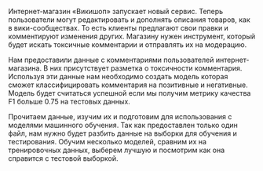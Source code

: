 Интернет-магазин «Викишоп» запускает новый сервис. Теперь пользователи могут редактировать и дополнять описания товаров, как в вики-сообществах. То есть клиенты предлагают свои правки и комментируют изменения других. Магазину нужен инструмент, который будет искать токсичные комментарии и отправлять их на модерацию. 

Нам предоставили данные с комментариями пользователей интернет-магазина. В них присутствует разметка о токсичности комментария. Используя эти данные нам необходимо создать модель которая сможет классифицировать комментария на позитивные и негативные. Модель будет считаться успешной если мы получим метрику качества F1 больше 0.75 на тестовых данных.

Прочитаем данные, изучим их и подготовим для использования с моделями машинного обучения. Так как предоставлен только один файл, нам нужно будет разбить данные на выборки для обучения и тестирования. Обучим несколько моделей, сравним их на тренировочных данных, выберем лучшую и посмотрим как она справится с тестовой выборкой.
